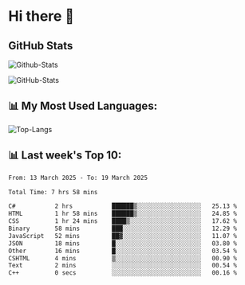 # Hi there 👋

## GitHub Stats
![Github-Stats](https://github-readme-stats-sigma-five.vercel.app/api?username=ltorson&show_icons=true&theme=radical&count_private=true&show=reviews,discussions_started,discussions_answered,prs_merged,prs_merged_percentage)

![GitHub-Stats](https://github-readme-stats.vercel.app/api/wakatime?username=LeeTorson&theme=synthwave&size_weight=0.5&count_weight=0.5&title_color=36F9F6&langs_count=10&count_private=true)

## 📊 My Most Used Languages:
![Top-Langs](https://github-readme-stats-sigma-five.vercel.app/api/top-langs/?username=LTorson&layout=compact&langs_count=10)


## 📊 Last week's Top 10:
<!--START_SECTION:waka-->

```txt
From: 13 March 2025 - To: 19 March 2025

Total Time: 7 hrs 58 mins

C#           2 hrs           ██████▒░░░░░░░░░░░░░░░░░░   25.13 %
HTML         1 hr 58 mins    ██████▒░░░░░░░░░░░░░░░░░░   24.85 %
CSS          1 hr 24 mins    ████▒░░░░░░░░░░░░░░░░░░░░   17.62 %
Binary       58 mins         ███░░░░░░░░░░░░░░░░░░░░░░   12.29 %
JavaScript   52 mins         ██▓░░░░░░░░░░░░░░░░░░░░░░   11.07 %
JSON         18 mins         █░░░░░░░░░░░░░░░░░░░░░░░░   03.80 %
Other        16 mins         █░░░░░░░░░░░░░░░░░░░░░░░░   03.54 %
CSHTML       4 mins          ▒░░░░░░░░░░░░░░░░░░░░░░░░   00.90 %
Text         2 mins          ░░░░░░░░░░░░░░░░░░░░░░░░░   00.54 %
C++          0 secs          ░░░░░░░░░░░░░░░░░░░░░░░░░   00.16 %
```

<!--END_SECTION:waka-->
